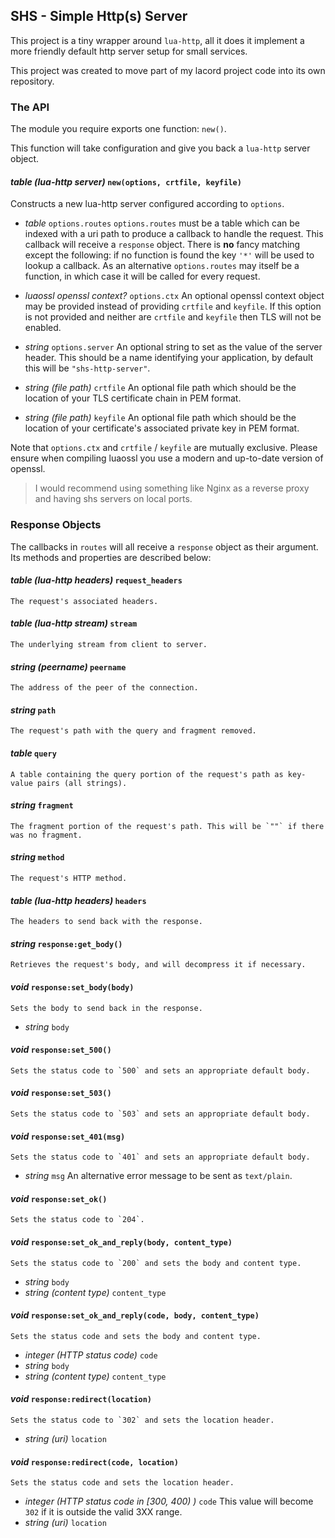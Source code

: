 ## SHS - Simple Http(s) Server

This project is a tiny wrapper around `lua-http`, all it does it implement a more friendly
default http server setup for small services.

This project was created to move part of my lacord project code into its own repository.

### The API

The module you require exports one function: `new()`.

This function will take configuration and give you back a `lua-http` server object.

#### *table (lua-http server)* `new(options, crtfile, keyfile)`

Constructs a new lua-http server configured according to `options`.

- *table* `options.routes`
    `options.routes` must be a table which can be indexed with a uri path to produce
    a callback to handle the request. This callback will receive a `response` object.
    There is **no** fancy matching except the following: if no function is found the key `'*'` will
    be used to lookup a callback. As an alternative `options.routes`
    may itself be a function, in which case it will be called for every request.
- *luaossl openssl context?* `options.ctx`
    An optional openssl context object may be provided instead of providing `crtfile` and `keyfile`.
    If this option is not provided and neither are `crtfile` and `keyfile` then TLS will not be enabled.

- *string* `options.server`
    An optional string to set as the value of the server header. This should be a name identifying your application, by default this will be `"shs-http-server"`.

- *string (file path)* `crtfile`
    An optional file path which should be the location of your TLS certificate chain in PEM format.

- *string (file path)* `keyfile`
    An optional file path which should be the location of your certificate's associated private key in PEM format.

Note that `options.ctx` and `crtfile` / `keyfile` are mutually exclusive. Please ensure when compiling luaossl you use a modern and up-to-date version of openssl.

> I would recommend using something like Nginx as a reverse proxy and having shs servers on local ports.


### Response Objects

The callbacks in `routes` will all receive a `response` object as their argument. Its methods and properties are described below:

#### *table (lua-http headers)* `request_headers`
    The request's associated headers.

#### *table (lua-http stream)* `stream`
    The underlying stream from client to server.

#### *string (peername)* `peername`
    The address of the peer of the connection.

#### *string* `path`
    The request's path with the query and fragment removed.

#### *table* `query`
    A table containing the query portion of the request's path as key-value pairs (all strings).

#### *string* `fragment`
    The fragment portion of the request's path. This will be `""` if there was no fragment.

#### *string* `method`
    The request's HTTP method.

#### *table (lua-http headers)* `headers`
    The headers to send back with the response.


#### *string* `response:get_body()`
    Retrieves the request's body, and will decompress it if necessary.

#### *void* `response:set_body(body)`
    Sets the body to send back in the response.

- *string* `body`

#### *void* `response:set_500()`
    Sets the status code to `500` and sets an appropriate default body.

#### *void* `response:set_503()`
    Sets the status code to `503` and sets an appropriate default body.

#### *void* `response:set_401(msg)`
    Sets the status code to `401` and sets an appropriate default body.

- *string* `msg`
    An alternative error message to be sent as `text/plain`.

#### *void* `response:set_ok()`
    Sets the status code to `204`.

#### *void* `response:set_ok_and_reply(body, content_type)`
    Sets the status code to `200` and sets the body and content type.

- *string* `body`
- *string (content type)* `content_type`

#### *void* `response:set_ok_and_reply(code, body, content_type)`
    Sets the status code and sets the body and content type.

- *integer (HTTP status code)* `code`
- *string* `body`
- *string (content type)* `content_type`

#### *void* `response:redirect(location)`
    Sets the status code to `302` and sets the location header.

- *string (uri)* `location`

#### *void* `response:redirect(code, location)`
    Sets the status code and sets the location header.

- *integer (HTTP status code in [300, 400) )* `code`
    This value will become `302` if it is outside the valid 3XX range.
- *string (uri)* `location`